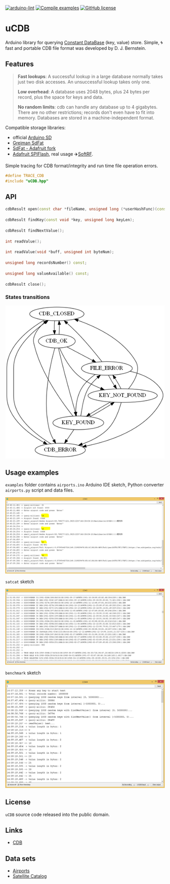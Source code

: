 [![arduino-lint](https://github.com/JulStrat/uCDB/actions/workflows/arduino-lint.yml/badge.svg)](https://github.com/JulStrat/uCDB/actions/workflows/arduino-lint.yml)
[![Compile examples](https://github.com/JulStrat/uCDB/actions/workflows/compile-examples.yml/badge.svg)](https://github.com/JulStrat/uCDB/actions/workflows/compile-examples.yml)
[![GitHub license](https://img.shields.io/github/license/JulStrat/uCDB)](https://github.com/JulStrat/uCDB/blob/master/LICENSE.md)

# uCDB

Arduino library for querying [Constant DataBase](https://en.wikipedia.org/wiki/Cdb_(software)) (key, value) store.
Simple, :cyclone: fast and portable CDB file format was developed by D. J. Bernstein.

## Features

> **Fast lookups**: A successful lookup in a large database normally takes just two disk accesses. An unsuccessful lookup takes only one.
>
> **Low overhead**: A database uses 2048 bytes, plus 24 bytes per record, plus the space for keys and data.
>
> **No random limits**: cdb can handle any database up to 4 gigabytes. There are no other restrictions; records don't even have to fit into memory. Databases are stored in a machine-independent format.

Compatible storage libraries:
- official [Arduino SD](https://github.com/arduino-libraries/SD)
- [Greiman SdFat](https://github.com/greiman/SdFat)
- [SdFat - Adafruit fork](https://github.com/adafruit/SdFat)
- [Adafruit SPIFlash](https://github.com/adafruit/Adafruit_SPIFlash), real usage :airplane:[SoftRF](https://github.com/lyusupov/SoftRF/blob/master/software/firmware/source/SoftRF/src/platform/nRF52.cpp).

Simple tracing for CDB format/integrity and run time file operation errors.
```C++
#define TRACE_CDB
#include "uCDB.hpp"
```

## API

```C++
cdbResult open(const char *fileName, unsigned long (*userHashFunc)(const void *key, unsigned long keyLen) = DJBHash);

cdbResult findKey(const void *key, unsigned long keyLen);

cdbResult findNextValue();

int readValue();

int readValue(void *buff, unsigned int byteNum);

unsigned long recordsNumber() const;

unsigned long valueAvailable() const;

cdbResult close();
```

### States transitions

<img src="https://github.com/JulStrat/uCDB/blob/master/docs/uCDB_state.png">

## Usage examples

`examples` folder contains `airports.ino` Arduino IDE sketch, Python converter `airports.py` script and data files.

<img src="https://github.com/JulStrat/uCDB/blob/master/examples/airports/airports.png">

`satcat` sketch

<img src="https://github.com/JulStrat/uCDB/blob/master/examples/satcat/satcat.png">

`benchmark` sketch

<img src="https://github.com/JulStrat/uCDB/blob/master/examples/benchmark/benchmark.png">

## License

`uCDB` source code released into the public domain.

## Links

- [CDB](https://cr.yp.to/cdb.html)

## Data sets

- [Airports](https://ourairports.com/data/)
- [Satellite Catalog](https://celestrak.com/satcat/search.php)
